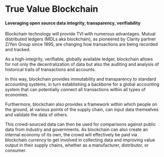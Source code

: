 # True Value Blockchain

#### Leveraging open source data integrity, transparency, verifiability

Blockchain technology will provide TVI with numerous advantages. Mutual distributed ledgers \(MDLs aka blockchain\), as pioneered by Clarity partner Z/Yen Group since 1995, are changing how transactions are being recorded and tracked.

As a high-integrity, verifiable, globally available ledger, blockchain allows for not only the decentralization of data but also the auditing and analysis of historical trails of transactions and accounts.

In this way, blockchain provides immutability and transparency to standard accounting systems, in turn establishing a backbone for a global accounting system that can potentially connect all transactions within all types of economies.

Furthermore, blockchain also provides a framework within which people on the ground, at various points of the supply chain, can input data themselves and validate the data of others.

This crowd-sourced data can then be used for comparisons against public data from industry and governments. As blockchain can also create an internal economy of its own, the crowd will effectively be paid via blockchain currency to get involved in collecting data and improving value output in their supply chains, whether as a manufacturer, distributor, or consumer.


